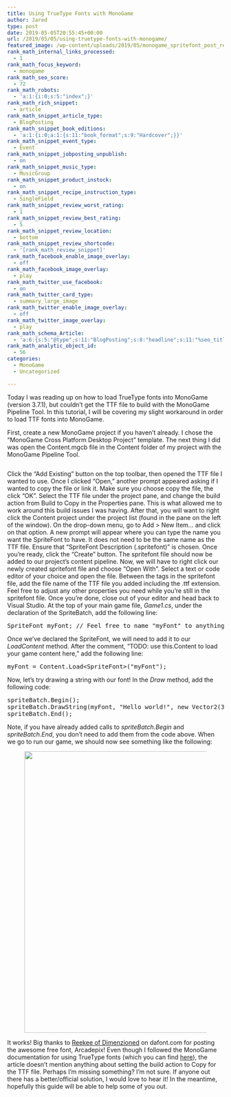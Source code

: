 ```yaml
---
title: Using TrueType Fonts with MonoGame
author: Jared
type: post
date: 2019-05-05T20:55:45+00:00
url: /2019/05/05/using-truetype-fonts-with-monogame/
featured_image: /wp-content/uploads/2019/05/monogame_spritefont_post_result.png
rank_math_internal_links_processed:
  - 1
rank_math_focus_keyword:
  - monogame
rank_math_seo_score:
  - 72
rank_math_robots:
  - 'a:1:{i:0;s:5:"index";}'
rank_math_rich_snippet:
  - article
rank_math_snippet_article_type:
  - BlogPosting
rank_math_snippet_book_editions:
  - 'a:1:{i:0;a:1:{s:11:"book_format";s:9:"Hardcover";}}'
rank_math_snippet_event_type:
  - Event
rank_math_snippet_jobposting_unpublish:
  - on
rank_math_snippet_music_type:
  - MusicGroup
rank_math_snippet_product_instock:
  - on
rank_math_snippet_recipe_instruction_type:
  - SingleField
rank_math_snippet_review_worst_rating:
  - 1
rank_math_snippet_review_best_rating:
  - 5
rank_math_snippet_review_location:
  - bottom
rank_math_snippet_review_shortcode:
  - '[rank_math_review_snippet]'
rank_math_facebook_enable_image_overlay:
  - off
rank_math_facebook_image_overlay:
  - play
rank_math_twitter_use_facebook:
  - on
rank_math_twitter_card_type:
  - summary_large_image
rank_math_twitter_enable_image_overlay:
  - off
rank_math_twitter_image_overlay:
  - play
rank_math_schema_Article:
  - 'a:6:{s:5:"@type";s:11:"BlogPosting";s:8:"headline";s:11:"%seo_title%";s:13:"datePublished";s:20:"%date(Y-m-dTH:i:sP)%";s:12:"dateModified";s:24:"%modified(Y-m-dTH:i:sP)%";s:6:"author";a:2:{s:5:"@type";s:6:"Person";s:4:"name";s:5:"Jared";}s:8:"metadata";a:3:{s:5:"title";s:7:"Article";s:9:"isPrimary";b:1;s:4:"type";s:8:"template";}}'
rank_math_analytic_object_id:
  - 56
categories:
  - MonoGame
  - Uncategorized

---
```

Today I was reading up on how to load TrueType fonts into MonoGame (version 3.7.1), but couldn&#8217;t get the TTF file to build with the MonoGame Pipeline Tool. In this tutorial, I will be covering my slight workaround in order to load TTF fonts into MonoGame.

First, create a new MonoGame project if you haven&#8217;t already. I chose the &#8220;MonoGame Cross Platform Desktop Project&#8221; template. The next thing I did was open the Content.mgcb file in the Content folder of my project with the MonoGame Pipeline Tool.<figure class="wp-block-image">

<img src="https://learn.yorkcs.com/wp-content/uploads/2019/05/monogame_pipeline_empty-1024x803.png" alt="" class="wp-image-1203" /> </figure> 

Click the &#8220;Add Existing&#8221; button on the top toolbar, then opened the TTF file I wanted to use. Once I clicked &#8220;Open,&#8221; another prompt appeared asking if I wanted to copy the file or link it. Make sure you choose copy the file, the click &#8220;OK&#8221;. Select the TTF file under the project pane, and change the build action from Build to Copy in the Properties pane. This is what allowed me to work around this build issues I was having. After that, you will want to right click the Content project under the project list (found in the pane on the left of the window). On the drop-down menu, go to Add > New Item&#8230; and click on that option. A new prompt will appear where you can type the name you want the SpriteFont to have. It does not need to be the same name as the TTF file. Ensure that &#8220;SpriteFont Description (.spritefont)&#8221; is chosen. Once you&#8217;re ready, click the &#8220;Create&#8221; button. The spritefont file should now be added to our project&#8217;s content pipeline. Now, we will have to right click our newly created spritefont file and choose &#8220;Open With&#8221;. Select a text or code editor of your choice and open the file. Between the _<FontName>_ tags in the spritefont file, add the file name of the TTF file you added including the .ttf extension. Feel free to adjust any other properties you need while you&#8217;re still in the spritefont file. Once you&#8217;re done, close out of your editor and head back to Visual Studio. At the top of your main game file, _Game1.cs_, under the declaration of the SpriteBatch, add the following line:

<pre class="EnlighterJSRAW" data-enlighter-language="csharp" data-enlighter-theme="" data-enlighter-highlight="" data-enlighter-linenumbers="" data-enlighter-lineoffset="" data-enlighter-title="" data-enlighter-group="">SpriteFont myFont; // Feel free to name "myFont" to anything else.</pre>

Once we&#8217;ve declared the SpriteFont, we will need to add it to our _LoadContent_ method. After the comment, &#8220;TODO: use this.Content to load your game content here,&#8221; add the following line:

<pre class="EnlighterJSRAW" data-enlighter-language="csharp" data-enlighter-theme="" data-enlighter-highlight="" data-enlighter-linenumbers="" data-enlighter-lineoffset="" data-enlighter-title="" data-enlighter-group="">myFont = Content.Load&lt;SpriteFont>("myFont");</pre>

Now, let&#8217;s try drawing a string with our font! In the _Draw_ method, add the following code:

<pre class="EnlighterJSRAW" data-enlighter-language="csharp" data-enlighter-theme="" data-enlighter-highlight="" data-enlighter-linenumbers="" data-enlighter-lineoffset="" data-enlighter-title="" data-enlighter-group="">spriteBatch.Begin();
spriteBatch.DrawString(myFont, "Hello world!", new Vector2(32, 32), Color.White);
spriteBatch.End();</pre>

Note, if you have already added calls to _spriteBatch.Begin_ and _spriteBatch.End_, you don&#8217;t need to add them from the code above. When we go to run our game, we should now see something like the following:<figure class="wp-block-image">

<img loading="lazy" width="924" height="655" src="https://learn.yorkcs.com/wp-content/uploads/2019/05/monogame_spritefont_post_result.png" alt="" class="wp-image-1256" /> </figure> 

It works! Big thanks to [Reekee of Dimenzioned][1] on dafont.com for posting the awesome free font, Arcadepix! Even though I followed the MonoGame documentation for using TrueType fonts (which you can find [here][2]), the article doesn&#8217;t mention anything about setting the build action to Copy for the TTF file. Perhaps I&#8217;m missing something? I&#8217;m not sure. If anyone out there has a better/official solution, I would love to hear it! In the meantime, hopefully this guide will be able to help some of you out.

 [1]: https://www.dafont.com/reekee-of-dimenzioned.d1065
 [2]: http://www.monogame.net/documentation/?page=Using_TrueType_Fonts